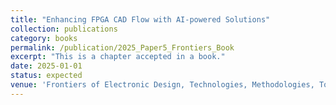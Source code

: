 ```yaml
---
title: "Enhancing FPGA CAD Flow with AI-powered Solutions"
collection: publications
category: books
permalink: /publication/2025_Paper5_Frontiers_Book
excerpt: "This is a chapter accepted in a book."
date: 2025-01-01
status: expected
venue: 'Frontiers of Electronic Design, Technologies, Methodologies, Tools, Applications & Trends'
---
```


